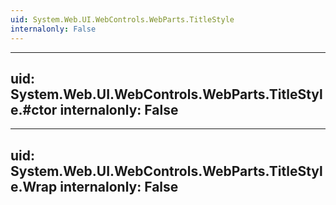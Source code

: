 ```yaml
---
uid: System.Web.UI.WebControls.WebParts.TitleStyle
internalonly: False
---
```


---
uid: System.Web.UI.WebControls.WebParts.TitleStyle.#ctor
internalonly: False
---

---
uid: System.Web.UI.WebControls.WebParts.TitleStyle.Wrap
internalonly: False
---

